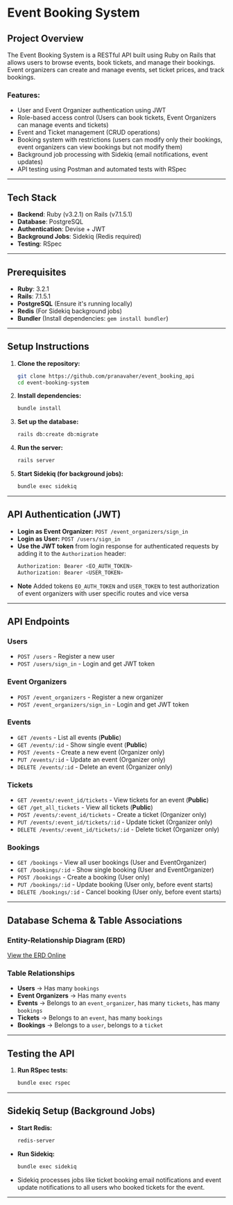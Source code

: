 # Event Booking System

## Project Overview
The Event Booking System is a RESTful API built using Ruby on Rails that allows users to browse events, book tickets, and manage their bookings. Event organizers can create and manage events, set ticket prices, and track bookings.

### Features:
- User and Event Organizer authentication using JWT
- Role-based access control (Users can book tickets, Event Organizers can manage events and tickets)
- Event and Ticket management (CRUD operations)
- Booking system with restrictions (users can modify only their bookings, event organizers can view bookings but not modify them)
- Background job processing with Sidekiq (email notifications, event updates)
- API testing using Postman and automated tests with RSpec

---

## Tech Stack
- **Backend**: Ruby (v3.2.1) on Rails (v7.1.5.1)
- **Database**: PostgreSQL
- **Authentication**: Devise + JWT
- **Background Jobs**: Sidekiq (Redis required)
- **Testing**: RSpec

---

## Prerequisites
- **Ruby**: 3.2.1
- **Rails**: 7.1.5.1
- **PostgreSQL** (Ensure it's running locally)
- **Redis** (For Sidekiq background jobs)
- **Bundler** (Install dependencies: `gem install bundler`)

---

## Setup Instructions
1. **Clone the repository:**  
   ```sh
   git clone https://github.com/pranavaher/event_booking_api
   cd event-booking-system
   ```
2. **Install dependencies:**  
   ```sh
   bundle install
   ```
3. **Set up the database:**  
   ```sh
   rails db:create db:migrate
   ```
4. **Run the server:**  
   ```sh
   rails server
   ```
5. **Start Sidekiq (for background jobs):**  
   ```sh
   bundle exec sidekiq
   ```

---

## API Authentication (JWT)
- **Login as Event Organizer:** `POST /event_organizers/sign_in`
- **Login as User:** `POST /users/sign_in`
- **Use the JWT token** from login response for authenticated requests by adding it to the `Authorization` header:  
  ```sh
  Authorization: Bearer <EO_AUTH_TOKEN>
  Authorization: Bearer <USER_TOKEN>
  ```
- **Note** Added tokens `EO_AUTH_TOKEN` and `USER_TOKEN` to test authorization of event organizers with user specific routes and vice versa

---

## API Endpoints

### **Users**
- `POST /users` - Register a new user
- `POST /users/sign_in` - Login and get JWT token

### **Event Organizers**
- `POST /event_organizers` - Register a new organizer
- `POST /event_organizers/sign_in` - Login and get JWT token

### **Events**
- `GET /events` - List all events (**Public**)
- `GET /events/:id` - Show single event (**Public**)
- `POST /events` - Create a new event (Organizer only)
- `PUT /events/:id` - Update an event (Organizer only)
- `DELETE /events/:id` - Delete an event (Organizer only)

### **Tickets**
- `GET /events/:event_id/tickets` - View tickets for an event (**Public**)
- `GET /get_all_tickets` - View all tickets (**Public**)
- `POST /events/:event_id/tickets` - Create a ticket (Organizer only)
- `PUT /events/:event_id/tickets/:id` - Update ticket (Organizer only)
- `DELETE /events/:event_id/tickets/:id` - Delete ticket (Organizer only)

### **Bookings**
- `GET /bookings` - View all user bookings (User and EventOrganizer)
- `GET /bookings/:id` - Show single booking (User and EventOrganizer)
- `POST /bookings` - Create a booking (User only)
- `PUT /bookings/:id` - Update booking (User only, before event starts)
- `DELETE /bookings/:id` - Cancel booking (User only, before event starts)

---

## Database Schema & Table Associations

### **Entity-Relationship Diagram (ERD)**
[View the ERD Online](https://dbdiagram.io/d/SIdepanda-67ea30374f7afba184c3e792)

### **Table Relationships**
- **Users** → Has many `bookings`
- **Event Organizers** → Has many `events`
- **Events** → Belongs to an `event_organizer`, has many `tickets`, has many `bookings`
- **Tickets** → Belongs to an `event`, has many `bookings`
- **Bookings** → Belongs to a `user`, belongs to a `ticket`

---

## Testing the API
1. **Run RSpec tests:**
   ```sh
   bundle exec rspec
   ```

---

## Sidekiq Setup (Background Jobs)
- **Start Redis:**
  ```sh
  redis-server
  ```
- **Run Sidekiq:**
  ```sh
  bundle exec sidekiq
  ```
- Sidekiq processes jobs like ticket booking email notifications and event update notifications to all users who booked tickets for the event.

---

